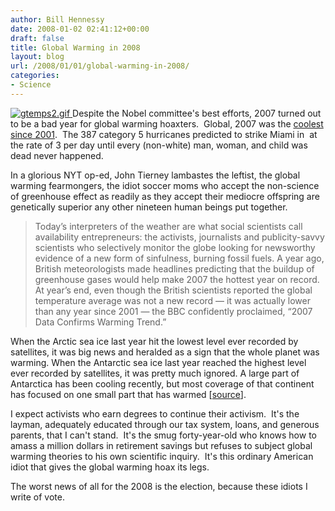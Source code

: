 ```yaml
---
author: Bill Hennessy
date: 2008-01-02 02:41:12+00:00
draft: false
title: Global Warming in 2008
layout: blog
url: /2008/01/01/global-warming-in-2008/
categories:
- Science
---
```


[![gtemps2.gif](https://hennessysview.com/wp-content/uploads/2008/01/gtemps2.thumbnail.gif)
](https://hennessysview.com/wp-content/uploads/2008/01/gtemps2.gif)Despite the Nobel committee's best efforts, 2007 turned out to be a bad year for global warming hoaxters.  Global, 2007 was the [coolest since 2001](https://www.longrangeweather.com/Long-Range-Weather-Trends.htm).  The 387 category 5 hurricanes predicted to strike Miami in  at the rate of 3 per day until every (non-white) man, woman, and child was dead never happened.

In a glorious NYT op-ed, John Tierney lambastes the leftist, the global warming fearmongers, the idiot soccer moms who accept the non-science of greenhouse effect as readily as they accept their mediocre offspring are genetically superior any other nineteen human beings put together.



> Today’s interpreters of the weather are what social scientists call availability entrepreneurs: the activists, journalists and publicity-savvy scientists who selectively monitor the globe looking for newsworthy evidence of a new form of sinfulness, burning fossil fuels.
A year ago, British meteorologists made headlines predicting that the buildup of greenhouse gases would help make 2007 the hottest year on record. At year’s end, even though the British scientists reported the global temperature average was not a new record — it was actually lower than any year since 2001 — the BBC confidently proclaimed, “2007 Data Confirms Warming Trend.”

When the Arctic sea ice last year hit the lowest level ever recorded by satellites, it was big news and heralded as a sign that the whole planet was warming. When the Antarctic sea ice last year reached the highest level ever recorded by satellites, it was pretty much ignored. A large part of Antarctica has been cooling recently, but most coverage of that continent has focused on one small part that has warmed [[source](https://www.nytimes.com/2008/01/01/science/01tier.html?ex=1356930000&en=852a381c6d1a9297&ei=5088&partner=rssnyt&emc=rss)].


I expect activists who earn degrees to continue their activism.  It's the layman, adequately educated through our tax system, loans, and generous parents, that I can't stand.  It's the smug forty-year-old who knows how to amass a million dollars in retirement savings but refuses to subject global warming theories to his own scientific inquiry.  It's this ordinary American idiot that gives the global warming hoax its legs.

The worst news of all for the 2008 is the election, because these idiots I write of vote.



